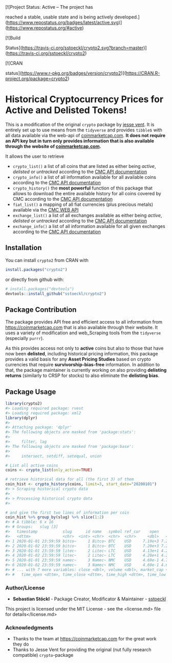 
<!-- README.md is generated from README.Rmd. Please edit that file -->

<!-- badges: start --> [![Project Status: Active – The project has
reached a stable, usable state and is being actively
developed.](https://www.repostatus.org/badges/latest/active.svg)](https://www.repostatus.org/#active)
<!-- badges: end --> <!-- badges: start --> [![Build
Status](https://travis-ci.org/sstoeckl/crypto2.svg?branch=master)](https://travis-ci.org/sstoeckl/crypto2)
<!-- badges: end --> <!-- badges: start --> [![CRAN
status](https://www.r-pkg.org/badges/version/crypto2)](https://CRAN.R-project.org/package=crypto2)
<!-- badges: end -->

# Historical Cryptocurrency Prices for Active and Delisted Tokens!

This is a modification of the original `crypto` package by [jesse
vent](https://github.com/JesseVent/crypto). It is entirely set up to use
means from the `tidyverse` and provides `tibble`s with all data
available via the web-api of
[coinmarketcap.com](https://www.coinmarketcap.com/). **It does not
require an API key but in turn only provides information that is also
available through the website of
[coinmarketcap.com](https://www.coinmarketcap.com/).**

It allows the user to retrieve

-   `crypto_list()` a list of all coins that are listed as either being
    *active*, *delisted* or *untracked* according to the [CMC API
    documentation](https://coinmarketcap.com/api/documentation/v1/#operation/getV1CryptocurrencyMap)
-   `crypto_info()` a list of all information available for all
    available coins according to the [CMC API
    documentation](https://coinmarketcap.com/api/documentation/v1/#operation/getV1CryptocurrencyInfo)
-   `crypto_history()` the **most powerful** function of this package
    that allows to download the entire available history for all coins
    covered by CMC according to the [CMC API
    documentation](https://coinmarketcap.com/api/documentation/v1/#operation/getV1CryptocurrencyOhlcvHistorical)
-   `fiat_list()` a mapping of all fiat currencies (plus precious
    metals) available via the [CMC WEB
    API](https://coinmarketcap.com/api/documentation/v1/#operation/getV1FiatMap)
-   `exchange_list()` a list of all exchanges available as either being
    *active*, *delisted* or *untracked* according to the [CMC API
    documentation](https://coinmarketcap.com/api/documentation/v1/#operation/getV1ExchangeMap)
-   `exchange_info()` a list of all information available for all given
    exchanges according to the [CMC API
    documentation](https://coinmarketcap.com/api/documentation/v1/#operation/getV1ExchangeInfo)

## Installation

You can install `crypto2` from CRAN with

``` r
install.packages("crypto2")
```

or directly from github with:

``` r
# install.packages("devtools")
devtools::install_github("sstoeckl/crypto2")
```

## Package Contribution

The package provides API free and efficient access to all information
from <https://coinmarketcap.com> that is also available through their
website. It uses a variety of modification and web\_Scraping tools from
the `tidyverse` (especially `purrr`).

As this provides access not only to **active** coins but also to those
that have now been **delisted**, including historical pricing
information, this package provides a valid basis for any **Asset Pricing
Studies** based on crypto currencies that require
**survivorship-bias-free** information. In addition to that, the package
maintainer is currently working on also providing **delisting returns**
(similarly to CRSP for stocks) to also eliminate the **delisting bias**.

## Package Usage

``` r
library(crypto2)
#> Loading required package: rvest
#> Loading required package: xml2
library(dplyr)
#> 
#> Attaching package: 'dplyr'
#> The following objects are masked from 'package:stats':
#> 
#>     filter, lag
#> The following objects are masked from 'package:base':
#> 
#>     intersect, setdiff, setequal, union

# List all active coins
coins <- crypto_list(only_active=TRUE)

# retrieve historical data for all (the first 3) of them
coin_hist <- crypto_history(coins, limit=3, start_date="20200101")
#> > Scraping historical crypto data
#> 
#> > Processing historical crypto data
#> 

# and give the first two lines of information per coin
coin_hist %>% group_by(slug) %>% slice(1:2)
#> # A tibble: 6 x 16
#> # Groups:   slug [3]
#>   timestamp           slug      id name   symbol ref_cur    open    high     low
#>   <dttm>              <chr>  <int> <chr>  <chr>  <chr>     <dbl>   <dbl>   <dbl>
#> 1 2020-01-01 23:59:59 bitco~     1 Bitco~ BTC    USD     7.19e+3 7.25e+3 7.17e+3
#> 2 2020-01-02 23:59:59 bitco~     1 Bitco~ BTC    USD     7.20e+3 7.21e+3 6.94e+3
#> 3 2020-01-01 23:59:59 litec~     2 Litec~ LTC    USD     4.13e+1 4.23e+1 4.13e+1
#> 4 2020-01-02 23:59:59 litec~     2 Litec~ LTC    USD     4.20e+1 4.21e+1 3.97e+1
#> 5 2020-01-01 23:59:59 namec~     3 Namec~ NMC    USD     4.69e-1 4.79e-1 4.50e-1
#> 6 2020-01-02 23:59:59 namec~     3 Namec~ NMC    USD     4.60e-1 4.68e-1 4.22e-1
#> # ... with 7 more variables: close <dbl>, volume <dbl>, market_cap <dbl>,
#> #   time_open <dttm>, time_close <dttm>, time_high <dttm>, time_low <dttm>
```

### Author/License

-   **Sebastian Stöckl** - Package Creator, Modificator & Maintainer -
    [sstoeckl](https://github.com/sstoeckl)

This project is licensed under the MIT License - see the
&lt;license.md&gt; file for details&lt;/license.md&gt;

### Acknowledgments

-   Thanks to the team at <https://coinmarketcap.com> for the great work
    they do
-   Thanks to Jesse Vent for providing the original (nut fully research
    compatible) `crypto`-package
